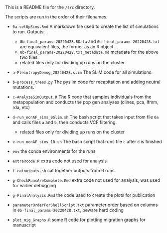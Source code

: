 This is a README file for the `/src` directory.

The scripts are run in the order of their filenames.

* `0a-setUpSims.Rmd` A markdown file used to create the list of simulations to run. Outputs:
	* `0b-final_params-20220428.RData` and `0b-final_params-20220428.txt` are equivalent files, the former as an R object
	* `0b-final_params-20220428.txt_metadata.md` metadata for the above two files
	* related files only for dividing up runs on the cluster

* `a-PleiotropyDemog_20220428.slim` The SLiM code for all simulations.
* `b-process_trees.py` The pyslim code for recapitation and adding neutral mutations.
* `c-AnalyzeSimOutput.R` The R code that samples individuals from the metapopulation and conducts the pop gen analyses (clines, pca, lfmm, rda, etc)
* `d-run_nonAF_sims_0Slim.sh` The bash script that takes input from file `0a` and calls files `a` and `b`, then conducts VCF filtering.
	* related files only for dividing up runs on the cluster
* `e-run_nonAF_sims_1R.sh` The bash script that runs file `c` after `d` is finished

* `env` the conda environments for the runs

* `extraRcode.R` extra code not used for analysis
* `f-catoutputs.sh` cat together outputs from R runs
* `g-CheckRunsAreComplete.Rmd` extra code not used for analysis, was used for earlier debugging
* `g-FinalAnalysis.Rmd` the code used to create the plots for publication
* `parameterOrderForShellScript.txt` parameter order based on columns in `0b-final_params-20220428.txt`, beware hard coding
* `plot_mig_Graphs.R` some R code for plotting migration graphs for manuscript
